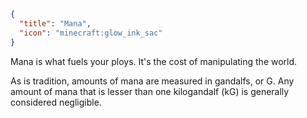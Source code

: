 ```json
{
  "title": "Mana",
  "icon": "minecraft:glow_ink_sac"
}
```

Mana is what fuels your ploys. It's the cost of manipulating the world.


As is tradition, amounts of mana are measured in gandalfs, or G. 
Any amount of mana that is lesser than one kilogandalf (kG) is generally considered negligible.
